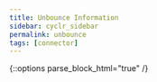 ```yaml
---
title: Unbounce Information
sidebar: cyclr_sidebar
permalink: unbounce
tags: [connector]
---
```

{::options parse_block_html="true" /}
